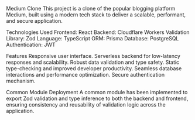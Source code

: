 Medium Clone
This project is a clone of the popular blogging platform Medium, built using a modern tech stack to deliver a scalable, performant, and secure application.

Technologies Used
Frontend: React
Backend: Cloudflare Workers
Validation Library: Zod
Language: TypeScript
ORM: Prisma
Database: PostgreSQL
Authentication: JWT

Features
Responsive user interface.
Serverless backend for low-latency responses and scalability.
Robust data validation and type safety.
Static type-checking and improved developer productivity.
Seamless database interactions and performance optimization.
Secure authentication mechanism.

Common Module Deployment
A common module has been implemented to export Zod validation and type inference to both the backend and frontend, ensuring consistency and reusability of validation logic across the application.
